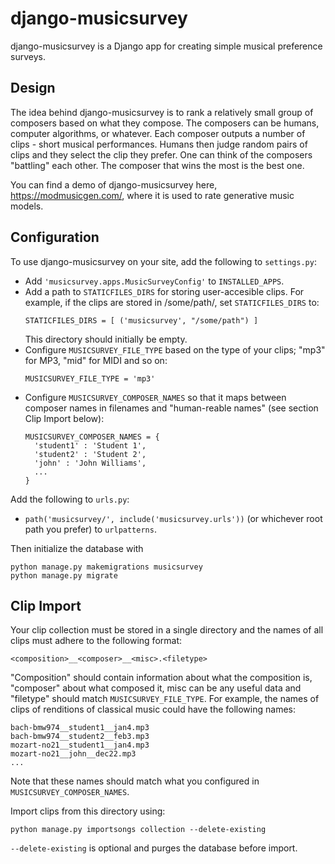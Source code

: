 # django-musicsurvey

django-musicsurvey is a Django app for creating simple musical
preference surveys.

## Design

The idea behind django-musicsurvey is to rank a relatively small group
of composers based on what they compose. The composers can be humans,
computer algorithms, or whatever. Each composer outputs a number of
clips - short musical performances. Humans then judge random pairs of
clips and they select the clip they prefer. One can think of the
composers "battling" each other. The composer that wins the most is
the best one.

You can find a demo of django-musicsurvey here,
https://modmusicgen.com/, where it is used to rate generative music
models.

## Configuration

To use django-musicsurvey on your site, add the following to
`settings.py`:

* Add `'musicsurvey.apps.MusicSurveyConfig'` to `INSTALLED_APPS`.
* Add a path to `STATICFILES_DIRS` for storing user-accesible clips. For
  example, if the clips are stored in /some/path/, set
  `STATICFILES_DIRS` to:
  ```
  STATICFILES_DIRS = [ ('musicsurvey', "/some/path") ]
  ```
  This directory should initially be empty.
* Configure `MUSICSURVEY_FILE_TYPE` based on the type of your clips;
  "mp3" for MP3, "mid" for MIDI and so on:
  ```
  MUSICSURVEY_FILE_TYPE = 'mp3'
  ```
* Configure `MUSICSURVEY_COMPOSER_NAMES` so that it maps between
  composer names in filenames and "human-reable names" (see section
  Clip Import below):
  ```
  MUSICSURVEY_COMPOSER_NAMES = {
    'student1' : 'Student 1',
    'student2' : 'Student 2',
    'john' : 'John Williams',
    ...
  }
  ```

Add the following to `urls.py`:

* `path('musicsurvey/', include('musicsurvey.urls'))` (or
    whichever root path you prefer) to `urlpatterns`.

Then initialize the database with

    python manage.py makemigrations musicsurvey
    python manage.py migrate

## Clip Import

Your clip collection must be stored in a single directory and the
names of all clips must adhere to the following format:

    <composition>__<composer>__<misc>.<filetype>

"Composition" should contain information about what the composition
is, "composer" about what composed it, misc can be any useful data and
"filetype" should match `MUSICSURVEY_FILE_TYPE`. For example, the
names of clips of renditions of classical music could have the
following names:

    bach-bmw974__student1__jan4.mp3
    bach-bmw974__student2__feb3.mp3
    mozart-no21__student1__jan4.mp3
    mozart-no21__john__dec22.mp3
    ...

Note that these names should match what you configured in
`MUSICSURVEY_COMPOSER_NAMES`.

Import clips from this directory using:

    python manage.py importsongs collection --delete-existing

`--delete-existing` is optional and purges the database before import.

